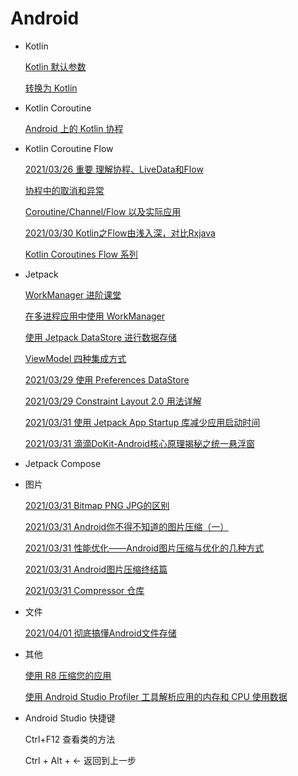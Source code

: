 # Android

- Kotlin

  [Kotlin 默认参数](https://zhuanlan.zhihu.com/p/348224969)

  [转换为 Kotlin](https://developers.google.com/codelabs/java-to-kotlin?hl=zh_cn&continue=https%3A%2F%2Fcodelabs.developers.google.com%2F%3Fcat%3Dandroid)

- Kotlin Coroutine

  [Android 上的 Kotlin 协程](https://developer.android.google.cn/kotlin/coroutines)

- Kotlin Coroutine Flow

  [2021/03/26 重要 理解协程、LiveData和Flow](https://zhuanlan.zhihu.com/p/140314207)

  [协程中的取消和异常](https://zhuanlan.zhihu.com/p/269228572)

  [Coroutine/Channel/Flow 以及实际应用](https://juejin.cn/post/6844904037586829320#heading-31)
  
  [2021/03/30 Kotlin之Flow由浅入深，对比Rxjava](https://blog.csdn.net/parade0393/article/details/106254291/)
  
  [Kotlin Coroutines Flow 系列](https://www.imooc.com/article/300248)
  
- Jetpack

  [WorkManager 进阶课堂](https://mp.weixin.qq.com/s?__biz=MzAwODY4OTk2Mg==&mid=2652051234&idx=2&sn=4b5b76c76021c983d9f0ad6b1496beba&scene=21#wechat_redirect)

  [在多进程应用中使用 WorkManager](https://zhuanlan.zhihu.com/p/352511516)

  [使用 Jetpack DataStore 进行数据存储](https://zhuanlan.zhihu.com/p/342972276)

  [ViewModel 四种集成方式](https://zhuanlan.zhihu.com/p/143346337)

  [2021/03/29 使用 Preferences DataStore](https://developers.google.com/codelabs/android-preferences-datastore?hl=zh_cn&continue=https%3A%2F%2Fcodelabs.developers.google.com%2F%3Fcat%3Dandroid)

  [2021/03/29 Constraint Layout 2.0 用法详解](https://zhuanlan.zhihu.com/p/336387890)

  [2021/03/31 使用 Jetpack App Startup 库减少应用启动时间](https://mp.weixin.qq.com/s/Pw0QgVwHntWwoLD0ChQihg)

  [2021/03/31 滴滴DoKit-Android核心原理揭秘之统一悬浮窗](https://juejin.cn/post/6940160785901420580)

- Jetpack Compose

- 图片

  [2021/03/31 Bitmap PNG JPG的区别](https://blog.csdn.net/xjz729827161/article/details/53586273)

  [2021/03/31 Android你不得不知道的图片压缩（一）](https://www.jianshu.com/p/e10563e85ade)

  [2021/03/31 性能优化——Android图片压缩与优化的几种方式](https://blog.csdn.net/u013928412/article/details/80358597)

  [2021/03/31 Android图片压缩终结篇](https://www.jianshu.com/p/072b6defd938)

  [2021/03/31 Compressor 仓库](https://github.com/zetbaitsu/Compressor)

- 文件

  [2021/04/01 彻底搞懂Android文件存储]()

- 其他

  [使用 R8 压缩您的应用](https://zhuanlan.zhihu.com/p/342241042)

  [使用 Android Studio Profiler 工具解析应用的内存和 CPU 使用数据](https://zhuanlan.zhihu.com/p/150449922)

- Android Studio 快捷键

  Ctrl+F12 查看类的方法

  Ctrl + Alt + ← 返回到上一步